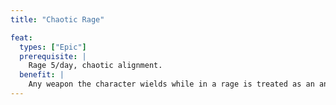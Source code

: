 ```yaml
---
title: "Chaotic Rage"

feat:
  types: ["Epic"]
  prerequisite: |
    Rage 5/day, chaotic alignment.
  benefit: |
    Any weapon the character wields while in a rage is treated as an anarchic weapon (it is chaos-aligned and deals an extra {% die_roll 2 6 0 %} points of damage against creatures of lawful alignment). This ability does not stack with similar abilities.
---
```

